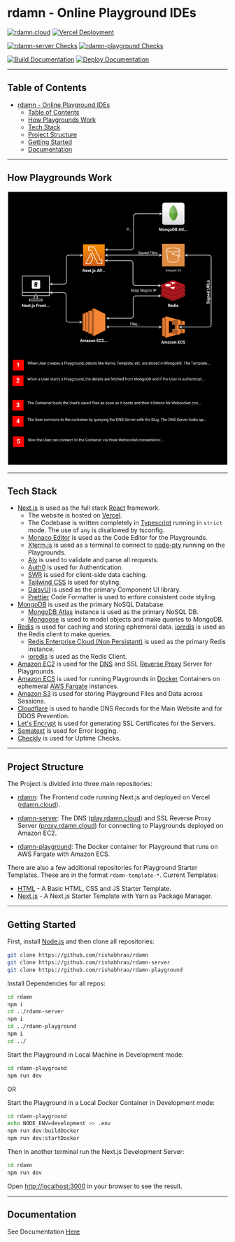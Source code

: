 # rdamn - Online Playground IDEs

[![rdamn.cloud](https://img.shields.io/website?logo=R&down_color=red&logoColor=white&down_message=down&label=rdamn.cloud&style=for-the-badge&up_color=green&up_message=up&url=https%3A%2F%2Frdamn.cloud)](https://rdamn.cloud)
[![Vercel Deployment](https://img.shields.io/github/deployments/rishabhrao/rdamn/production?label=Vercel%20Development&logo=vercel&logoColor=white&style=for-the-badge)](https://github.com/rishabhrao/rdamn/deployments/activity_log?environment=Production)

[![rdamn-server Checks](https://img.shields.io/github/workflow/status/rishabhrao/rdamn-server/Check?label=rdamn-server%20Checks&logo=amazon&logoColor=white&style=for-the-badge)](https://github.com/rishabhrao/rdamn-server/actions/workflows/check.yml)
[![rdamn-playground Checks](https://img.shields.io/github/workflow/status/rishabhrao/rdamn-playground/Check?label=rdamn-playground%20Checks&logo=amazon&logoColor=white&style=for-the-badge)](https://github.com/rishabhrao/rdamn-playground/actions/workflows/check.yml)

[![Build Documentation](https://img.shields.io/github/workflow/status/rishabhrao/rdamn/Deploy%20Documentation/main?label=Build%20Documentation&logo=github-actions&logoColor=white&style=for-the-badge)](https://github.com/rishabhrao/rdamn/actions/workflows/deployDocs.yml)
[![Deploy Documentation](https://img.shields.io/github/deployments/rishabhrao/rdamn/github-pages?label=Deploy%20Documentation&logo=github&logoColor=white&style=for-the-badge)](https://github.com/rishabhrao/rdamn/deployments/activity_log?environment=github-pages)

---

## Table of Contents

- [rdamn - Online Playground IDEs](#rdamn---online-playground-ides)
  - [Table of Contents](#table-of-contents)
  - [How Playgrounds Work](#how-playgrounds-work)
  - [Tech Stack](#tech-stack)
  - [Project Structure](#project-structure)
  - [Getting Started](#getting-started)
  - [Documentation](#documentation)

---

## How Playgrounds Work

![rdamn Architecture](./public/architecture.svg)

---

## Tech Stack

- [Next.js](https://nextjs.org) is used as the full stack [React](https://reactjs.org) framework.
  - The website is hosted on [Vercel](https://vercel.com).
  - The Codebase is written completely in [Typescript](https://www.typescriptlang.org) running in `strict` mode. The use of `any` is disallowed by tsconfig.
  - [Monaco Editor](https://microsoft.github.io/monaco-editor) is used as the Code Editor for the Playgrounds.
  - [Xterm.js](https://xtermjs.org) is used as a terminal to connect to [node-pty](https://www.npmjs.com/package/node-pty) running on the Playgrounds.
  - [Ajv](https://ajv.js.org) is used to validate and parse all requests.
  - [Auth0](https://auth0.com) is used for Authentication.
  - [SWR](https://swr.vercel.app) is used for client-side data caching.
  - [Tailwind CSS](https://tailwindcss.com) is used for styling.
  - [DaisyUI](https://daisyui.com) is used as the primary Component UI library.
  - [Prettier](https://prettier.io) Code Formatter is used to enfore consistent code styling.
- [MongoDB](https://www.mongodb.com) is used as the primary NoSQL Database.
  - [MongoDB Atlas](https://www.mongodb.com/atlas) instance is used as the primary NoSQL DB.
  - [Mongoose](https://mongoosejs.com) is used to model objects and make queries to MongoDB.
- [Redis](https://redis.io) is used for caching and storing ephemeral data. [ioredis](https://www.npmjs.com/package/ioredis) is used as the Redis client to make queries.
  - [Redis Enterprise Cloud (Non Persistant)](https://redis.com/redis-enterprise-cloud) is used as the primary Redis instance.
  - [ioredis](https://www.npmjs.com/package/ioredis) is used as the Redis Client.
- [Amazon EC2](https://aws.amazon.com/ec2) is used for the [DNS](https://www.npmjs.com/package/denamed) and SSL [Reverse Proxy](https://www.npmjs.com/package/http-reverse-proxy-ts) Server for Playgrounds.
- [Amazon ECS](https://aws.amazon.com/ec2) is used for running Playgrounds in [Docker](https://www.docker.com) Containers on ephemeral [AWS Fargate](https://aws.amazon.com/fargate) instances.
- [Amazon S3](https://aws.amazon.com/s3) is used for storing Playground Files and Data across Sessions.
- [Cloudflare](https://www.cloudflare.com) is used to handle DNS Records for the Main Website and for DDOS Prevention.
- [Let's Encrypt](https://letsencrypt.org) is used for generating SSL Certificates for the Servers.
- [Sematext](https://sematext.com) is used for Error logging.
- [Checkly](https://www.checklyhq.com/) is used for Uptime Checks.

---

## Project Structure

The Project is divided into three main repositories:

- [rdamn](https://github.com/rishabhrao/rdamn): The Frontend code running Next.js and deployed on Vercel ([rdamn.cloud](https://rdamn.cloud)).

- [rdamn-server](https://github.com/rishabhrao/rdamn-server): The DNS ([play.rdamn.cloud](http://play.rdamn.cloud)) and SSL Reverse Proxy Server ([proxy.rdamn.cloud](https://proxy.rdamn.cloud)) for connecting to Playgrounds deployed on Amazon EC2.

- [rdamn-playground](https://github.com/rishabhrao/rdamn-playground): The Docker container for Playground that runs on AWS Fargate with Amazon ECS.

There are also a few additional repositories for Playground Starter Templates. These are in the format `rdamn-template-*`. Current Templates:

- [HTML](https://github.com/rishabhrao/rdamn-template-html) - A Basic HTML, CSS and JS Starter Template.
- [Next.js](https://github.com/rishabhrao/rdamn-template-nextjs) - A Next.js Starter Template with Yarn as Package Manager.

---

## Getting Started

First, install [Node.js](https://nodejs.org) and then clone all repositories:

```bash
git clone https://github.com/rishabhrao/rdamn
git clone https://github.com/rishabhrao/rdamn-server
git clone https://github.com/rishabhrao/rdamn-playground
```

Install Dependencies for all repos:

```bash
cd rdamn
npm i
cd ../rdamn-server
npm i
cd ../rdamn-playground
npm i
cd ../
```

Start the Playground in Local Machine in Development mode:

```bash
cd rdamn-playground
npm run dev
```

OR

Start the Playground in a Local Docker Container in Development mode:

```bash
cd rdamn-playground
echo NODE_ENV=development >> .env
npm run dev:buildDocker
npm run dev:startDocker
```

Then in another terminal run the Next.js Development Server:

```bash
cd rdamn
npm run dev
```

Open [http://localhost:3000](http://localhost:3000) in your browser to see the result.

---

## Documentation

See Documentation [Here](https://docs.rdamn.cloud/)
